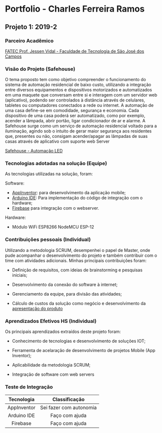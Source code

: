 # Portfolio - Charles Ferreira Ramos

## Projeto 1: 2019-2

### Parceiro Acadêmico
[FATEC Prof. Jessen Vidal - Faculdade de Tecnologia de São José dos Campos](http://fatecsjc-prd.azurewebsites.net/)

### Visão do Projeto (Safehouse)

O tema proposto tem como objetivo compreender o funcionamento do sistema de automação residencial de baixo custo, utilizando a integração entre diversos equipamentos e dispositivos motorizados e automatizados em uma maquete que conversam entre si e interagem com um servidor web (aplicativo), podendo ser controlados à distância através de celulares, tabletes ou computadores conectados a rede ou internet. A automação de uma casa define-se em comodidade, segurança e economia. Cada dispositivo de uma casa poderá ser automatizado, como por exemplo, acender a lâmpada, abrir portão, ligar condicionador de ar e alarme. A Safehouse surge como um serviço de automação residencial voltado para a iluminação, agindo sob o intuito de gerar maior segurança aos residentes que, presentes ou não, consigam acender/apagar as lâmpadas de suas casas através de aplicativo com suporte web Server

[Safehouse - Automação LED](https://github.com/charles-ramos/Automa-o-de-LED-via-html)

### Tecnologias adotadas na solução (Equipe)

As tecnologias utilizadas na solução, foram:

Software:

- [AppInventor](https://appinventor.mit.edu/): para desenvolvimento da aplicação mobile;
- [Arduino IDE](https://www.arduino.cc/en/software): Para implementação do código de integração com o hardware;
- [Firebase](https://firebase.google.com/) para integração com o webserver.

Hardware:

- Módulo WiFi ESP8266 NodeMCU ESP-12

### Contribuições pessoais (Individual)

Utilizando a metodologia SCRUM, desempenhei o papel de Master, onde pude acompanhar o desenvolvimento do projeto e também contribuir com o time com atividades adicionais. Minhas principais contribuições foram:

- Definição de requisitos, com ideias de brainstorming e pesquisas iniciais;
  
- Desenvolvimento da conexão do software à internet;
  
- Gerenciamento da equipe, para divisão das atividades;
  
- Cálculo de custos da solução como negócio e desenvolvimento da [apresentação do produto](https://github.com/charles-ramos/Automa-o-de-LED-via-html/blob/master/Apresentac%CC%A7a%CC%83o%20Projeto.pdf)

### Aprendizados Efetivos HS (Individual)

Os principais aprendizados extraídos deste projeto foram:

- Conhecimento de tecnologias e desenvolvimento de soluções IOT;
  
- Ferramenta de acelaração de desenvolvimento de projetos Mobile (App Inventor);
  
- Aplicabilidade da metodologia SCRUM;
  
- Integração de software com web servers

### Teste de Integração

Tecnologia | Classificação
:---------: | :------:
AppInventor     | Sei fazer com autonomia
Arduino IDE    | Faço com ajuda
Firebase    | Faço com ajuda
